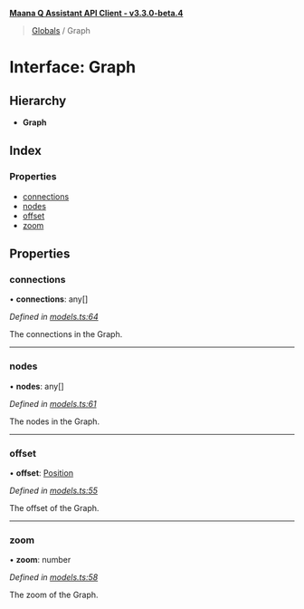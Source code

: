 **[Maana Q Assistant API Client - v3.3.0-beta.4](../README.md)**

> [Globals](../globals.md) / Graph

# Interface: Graph

## Hierarchy

* **Graph**

## Index

### Properties

* [connections](graph.md#connections)
* [nodes](graph.md#nodes)
* [offset](graph.md#offset)
* [zoom](graph.md#zoom)

## Properties

### connections

•  **connections**: any[]

*Defined in [models.ts:64](https://github.com/maana-io/q-assistant-client/blob/b0243f8/src/models.ts#L64)*

The connections in the Graph.

___

### nodes

•  **nodes**: any[]

*Defined in [models.ts:61](https://github.com/maana-io/q-assistant-client/blob/b0243f8/src/models.ts#L61)*

The nodes in the Graph.

___

### offset

•  **offset**: [Position](position.md)

*Defined in [models.ts:55](https://github.com/maana-io/q-assistant-client/blob/b0243f8/src/models.ts#L55)*

The offset of the Graph.

___

### zoom

•  **zoom**: number

*Defined in [models.ts:58](https://github.com/maana-io/q-assistant-client/blob/b0243f8/src/models.ts#L58)*

The zoom of the Graph.
